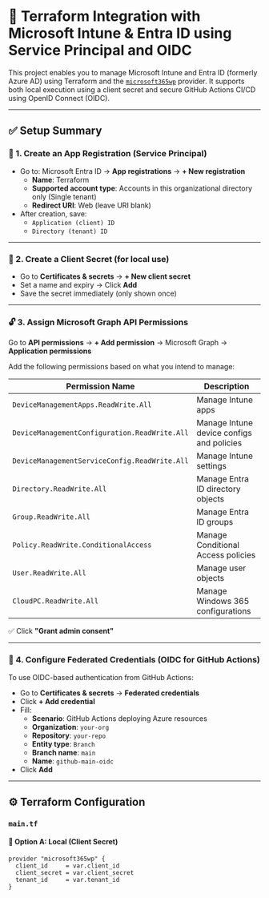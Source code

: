 # 🚀 Terraform Integration with Microsoft Intune & Entra ID using Service Principal and OIDC

This project enables you to manage Microsoft Intune and Entra ID (formerly Azure AD) using Terraform and the [`microsoft365wp`](https://registry.terraform.io/providers/terraprovider/microsoft365wp/latest/docs) provider. It supports both local execution using a client secret and secure GitHub Actions CI/CD using OpenID Connect (OIDC).

---

## ✅ Setup Summary

### 🔐 1. Create an App Registration (Service Principal)

- Go to: Microsoft Entra ID → **App registrations** → **+ New registration**
  - **Name**: Terraform
  - **Supported account type**: Accounts in this organizational directory only (Single tenant)
  - **Redirect URI**: Web (leave URI blank)
- After creation, save:
  - `Application (client) ID`
  - `Directory (tenant) ID`

---

### 🔑 2. Create a Client Secret (for local use)

- Go to **Certificates & secrets** → **+ New client secret**
- Set a name and expiry → Click **Add**
- Save the secret immediately (only shown once)

---

### 🔓 3. Assign Microsoft Graph API Permissions

Go to **API permissions** → **+ Add permission** → Microsoft Graph → **Application permissions**

Add the following permissions based on what you intend to manage:

| Permission Name                                  | Description                                   |
|--------------------------------------------------|-----------------------------------------------|
| `DeviceManagementApps.ReadWrite.All`             | Manage Intune apps                            |
| `DeviceManagementConfiguration.ReadWrite.All`    | Manage Intune device configs and policies     |
| `DeviceManagementServiceConfig.ReadWrite.All`    | Manage Intune settings                        |
| `Directory.ReadWrite.All`                        | Manage Entra ID directory objects             |
| `Group.ReadWrite.All`                            | Manage Entra ID groups                        |
| `Policy.ReadWrite.ConditionalAccess`             | Manage Conditional Access policies            |
| `User.ReadWrite.All`                             | Manage user objects                           |
| `CloudPC.ReadWrite.All`                          | Manage Windows 365 configurations             |

✅ Click **"Grant admin consent"**

---

### 🔁 4. Configure Federated Credentials (OIDC for GitHub Actions)

To use OIDC-based authentication from GitHub Actions:

- Go to **Certificates & secrets** → **Federated credentials**
- Click **+ Add credential**
- Fill:
  - **Scenario**: GitHub Actions deploying Azure resources
  - **Organization**: `your-org`
  - **Repository**: `your-repo`
  - **Entity type**: `Branch`
  - **Branch name**: `main`
  - **Name**: `github-main-oidc`
- Click **Add**

---

## ⚙️ Terraform Configuration

### `main.tf`

#### 🔹 Option A: Local (Client Secret)

```hcl
provider "microsoft365wp" {
  client_id     = var.client_id
  client_secret = var.client_secret
  tenant_id     = var.tenant_id
}
